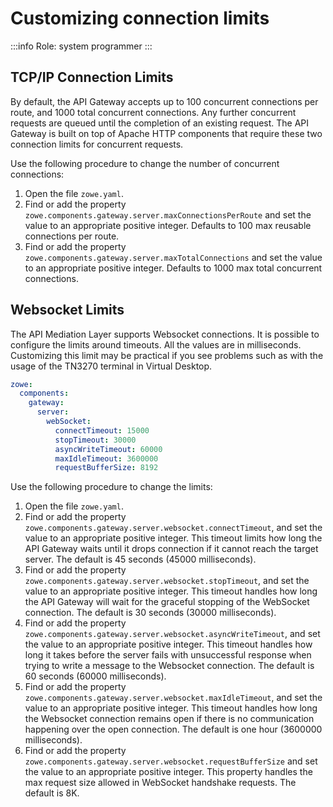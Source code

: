 # Customizing connection limits

:::info Role: system programmer
:::

## TCP/IP Connection Limits

By default, the API Gateway accepts up to 100 concurrent connections per route, and 1000 total concurrent connections. Any further concurrent requests are queued until the completion of an existing request. The API Gateway is built on top of Apache HTTP components that require these two connection limits for concurrent requests.

Use the following procedure to change the number of concurrent connections:

1. Open the file `zowe.yaml`.
2. Find or add the property `zowe.components.gateway.server.maxConnectionsPerRoute` and set the value to an appropriate positive integer. Defaults to 100 max reusable connections per route.
3. Find or add the property `zowe.components.gateway.server.maxTotalConnections` and set the value to an appropriate positive integer. Defaults to 1000 max total concurrent connections.

## Websocket Limits

The API Mediation Layer supports Websocket connections. It is possible to configure the limits around timeouts. All the values are in milliseconds. Customizing this limit may be practical if you see problems such as with the usage of the TN3270 terminal in Virtual Desktop. 

```yaml
zowe:
  components:
    gateway:
      server:
        webSocket:
          connectTimeout: 15000
          stopTimeout: 30000
          asyncWriteTimeout: 60000
          maxIdleTimeout: 3600000
          requestBufferSize: 8192
```

Use the following procedure to change the limits:

1. Open the file `zowe.yaml`.
2. Find or add the property `zowe.components.gateway.server.websocket.connectTimeout`, and set the value to an appropriate positive integer. This timeout limits how long the API Gateway waits until it drops connection if it cannot reach the target server. The default is 45 seconds (45000 milliseconds).
3. Find or add the property `zowe.components.gateway.server.websocket.stopTimeout`, and set the value to an appropriate positive integer. This timeout handles how long the API Gateway will wait for the graceful stopping of the WebSocket connection. The default is 30 seconds (30000 milliseconds).
4. Find or add the property `zowe.components.gateway.server.websocket.asyncWriteTimeout`, and set the value to an appropriate positive integer. This timeout handles how long it takes before the server fails with unsuccessful response when trying to write a message to the Websocket connection. The default is 60 seconds (60000 milliseconds).
5. Find or add the property `zowe.components.gateway.server.websocket.maxIdleTimeout`, and set the value to an appropriate positive integer. This timeout handles how long the Websocket connection remains open if there is no communication happening over the open connection. The default is one hour (3600000 milliseconds).
6. Find or add the property `zowe.components.gateway.server.websocket.requestBufferSize` and set the value to an appropriate positive integer. This property handles the max request size allowed in WebSocket handshake requests. The default is 8K.
